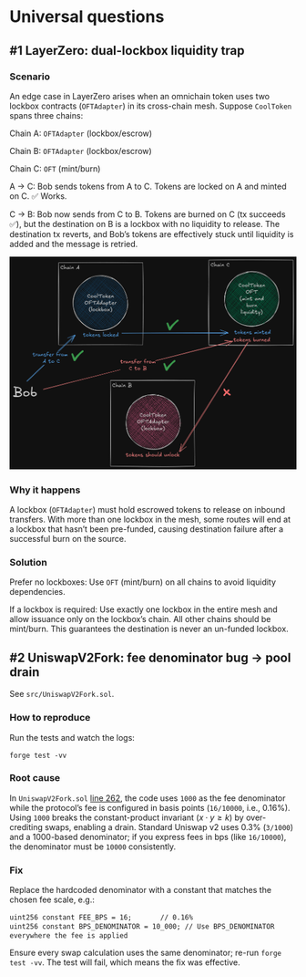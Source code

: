 # Universal questions

## #1 LayerZero: dual-lockbox liquidity trap

### Scenario

An edge case in LayerZero arises when an omnichain token uses two lockbox contracts (`OFTAdapter`) in its cross-chain mesh. Suppose `CoolToken` spans three chains:

Chain A: `OFTAdapter` (lockbox/escrow)

Chain B: `OFTAdapter` (lockbox/escrow)

Chain C: `OFT` (mint/burn)

A → C: Bob sends tokens from A to C. Tokens are locked on A and minted on C. ✅ Works.

C → B: Bob now sends from C to B. Tokens are burned on C (tx succeeds ✅), but the destination on B is a lockbox with no liquidity to release. The destination tx reverts, and Bob’s tokens are effectively stuck until liquidity is added and the message is retried.

![image](image.png)

### Why it happens

A lockbox (`OFTAdapter`) must hold escrowed tokens to release on inbound transfers. With more than one lockbox in the mesh, some routes will end at a lockbox that hasn’t been pre-funded, causing destination failure after a successful burn on the source.

### Solution

Prefer no lockboxes: Use `OFT` (mint/burn) on all chains to avoid liquidity dependencies.

If a lockbox is required: Use exactly one lockbox in the entire mesh and allow issuance only on the lockbox’s chain. All other chains should be mint/burn. This guarantees the destination is never an un-funded lockbox.

## #2 UniswapV2Fork: fee denominator bug → pool drain

See `src/UniswapV2Fork.sol`.

### How to reproduce

Run the tests and watch the logs:

```
forge test -vv
```

### Root cause

In `UniswapV2Fork.sol` [line 262](https://github.com/EWCunha/universal/blob/00b6161c7ed87f044021c03151bb4b36e6943e11/src/UniswapV2Fork.sol#L262), the code uses `1000` as the fee denominator while the protocol’s fee is configured in basis points (`16/10000`, i.e., 0.16%). Using `1000` breaks the constant-product invariant ($x \cdot y \ge k$) by over-crediting swaps, enabling a drain. Standard Uniswap v2 uses 0.3% (`3/1000`) and a 1000-based denominator; if you express fees in bps (like `16/10000`), the denominator must be `10000` consistently.

### Fix

Replace the hardcoded denominator with a constant that matches the chosen fee scale, e.g.:

```solidity
uint256 constant FEE_BPS = 16;       // 0.16%
uint256 constant BPS_DENOMINATOR = 10_000; // Use BPS_DENOMINATOR everywhere the fee is applied
```

Ensure every swap calculation uses the same denominator; re-run `forge test -vv`. The test will fail, which means the fix was effective.


